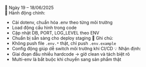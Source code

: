 📅 Ngày 19 – 18/06/2025  
🔹 Hành động chính:
- Cài dotenv, chuẩn hóa .env theo từng môi trường
- Load động cấu hình trong code
- Cập nhật DB, PORT, LOG_LEVEL theo ENV
- Chuẩn bị sẵn sàng cho deploy staging
🔸 Ghi chú:
- Không push file `.env.*` thật, chỉ push `.env.example`
- Config động giúp dễ switch môi trường khi CI/CD
💡 Nhận định:
- Giai đoạn đầu nhiều hardcode → giờ clean và tách biệt rõ
- Multi-env là bắt buộc khi chuyển sang sản phẩm thật
